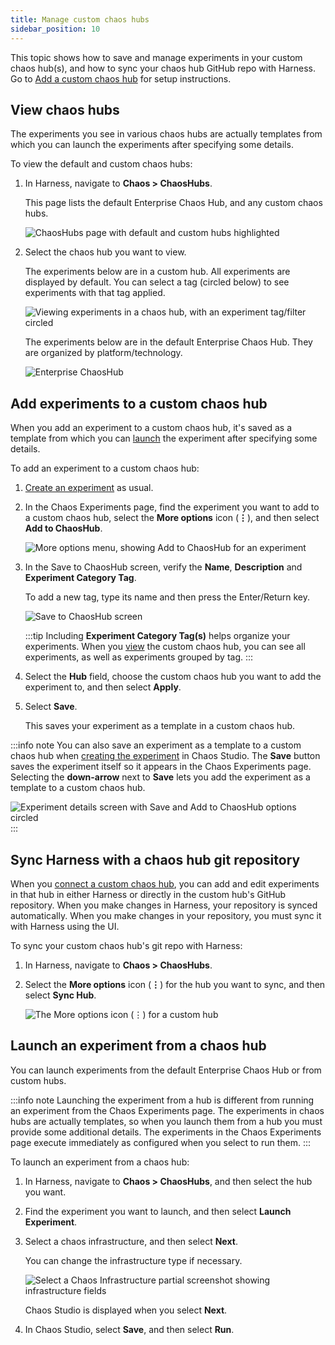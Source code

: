 ```yaml
---
title: Manage custom chaos hubs
sidebar_position: 10
---
```


This topic shows how to save and manage experiments in your custom chaos hub(s), and how to sync your chaos hub GitHub repo with Harness. Go to [Add a custom chaos hub](/docs/chaos-engineering/configure-chaos-experiments/chaos-hubs/add-chaos-hub) for setup instructions.

## View chaos hubs

The experiments you see in various chaos hubs are actually templates from which you can launch the experiments after specifying some details. 

To view the default and custom chaos hubs:

1. In Harness, navigate to **Chaos > ChaosHubs**.

	This page lists the default Enterprise Chaos Hub, and any custom chaos hubs.

	![ChaosHubs page with default and custom hubs highlighted](./static/manage-hub/custom-default-chaoshubs.png)

1. Select the chaos hub you want to view.
	
	The experiments below are in a custom hub. All experiments are displayed by default. You can select a tag (circled below) to see experiments with that tag applied.

	![Viewing experiments in a chaos hub, with an experiment tag/filter circled](./static/manage-hub/view-chaos-hub.png)

	The experiments below are in the default Enterprise Chaos Hub. They are organized by platform/technology.

	![Enterprise ChaosHub](./static/manage-hub/default-chaos-hub.png)


## Add experiments to a custom chaos hub

When you add an experiment to a custom chaos hub, it's saved as a template from which you can [launch](#launch-an-experiment-from-a-custom-chaos-hub) the experiment after specifying some details.


To add an experiment to a custom chaos hub:

1. [Create an experiment](/docs/chaos-engineering/configure-chaos-experiments/experiments/construct-and-run-custom-chaos-experiments) as usual.

1. In the Chaos Experiments page, find the experiment you want to add to a custom chaos hub, select the **More options** icon (**⋮**), and then select **Add to ChaosHub**.

	![More options menu, showing **Add to ChaosHub** for an experiment](./static/manage-hub/menu-add-to-chaos-hub.png)

1. In the Save to ChaosHub screen, verify the **Name**, **Description** and **Experiment Category Tag**. 

	To add a new tag, type its name and then press the Enter/Return key.

	![Save to ChaosHub screen](./static/manage-hub/save-to-chaos-hub-dialog.png)

	:::tip
	Including **Experiment Category Tag(s)** helps organize your experiments. When you [view](#view-chaos-hubs) the custom chaos hub, you can see all experiments, as well as experiments grouped by tag.
	::: 

1. Select the **Hub** field, choose the custom chaos hub you want to add the experiment to, and then select **Apply**.

1. Select **Save**.

	This saves your experiment as a template in a custom chaos hub.

:::info note
You can also save an experiment as a template to a custom chaos hub when [creating the experiment](/docs/chaos-engineering/configure-chaos-experiments/experiments/construct-and-run-custom-chaos-experiments) in Chaos Studio. The **Save** button saves the experiment itself so it appears in the Chaos Experiments page. Selecting the **down-arrow** next to **Save** lets you add the experiment as a template to a custom chaos hub.

![Experiment details screen with Save and Add to ChaosHub options circled](./static/manage-hub/experiment-save-to-hub.png)
:::

## Sync Harness with a chaos hub git repository

When you [connect a custom chaos hub](/docs/chaos-engineering/configure-chaos-experiments/chaos-hubs/add-chaos-hub), you can add and edit experiments in that hub in either Harness or directly in the custom hub's GitHub repository. When you make changes in Harness, your repository is synced automatically. When you make changes in your repository, you must sync it with Harness using the UI.

To sync your custom chaos hub's git repo with Harness:

1. In Harness, navigate to **Chaos > ChaosHubs**.
1. Select the **More options** icon (**⋮**) for the hub you want to sync, and then select **Sync Hub**.

	![The **More options** icon (**⋮**) for a custom hub](./static/manage-hub/chaos-hub-menu.png)

## Launch an experiment from a chaos hub

You can launch experiments from the default Enterprise Chaos Hub or from custom hubs. 

:::info note
Launching the experiment from a hub is different from running an experiment from the Chaos Experiments page. The experiments in chaos hubs are actually templates, so when you launch them from a hub you must provide some additional details. The experiments in the Chaos Experiments page execute immediately as configured when you select to run them.
:::

To launch an experiment from a chaos hub:

1. In Harness, navigate to **Chaos > ChaosHubs**, and then select the hub you want.
1. Find the experiment you want to launch, and then select **Launch Experiment**.
1. Select a chaos infrastructure, and then select **Next**.

	You can change the infrastructure type if necessary.

	![Select a Chaos Infrastructure partial screenshot showing infrastructure fields](./static/manage-hub/launch-select-chaos-infra.png)

	Chaos Studio is displayed when you select **Next**.

1. In Chaos Studio, select **Save**, and then select **Run**.
